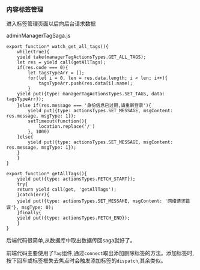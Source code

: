 
### 内容标签管理

进入标签管理页面以后向后台请求数据

adminManagerTagSaga.js
```
export function* watch_get_all_tags(){
    while(true){
	yield take(managerTagActionsTypes.GET_ALL_TAGS);
	let res = yield call(getAllTags);
	if(res.code === 0){
		let tagsTypeArr = [];
		for(let i = 0, len = res.data.length; i < len; i++){
			tagsTypeArr.push(res.data[i].name);
		}
	yield put({type: managerTagActionsTypes.SET_TAGS, data: tagsTypeArr});
	}else if(res.message === '身份信息已过期,请重新登录'){
		yield put({type: actionsTypes.SET_MESSAGE, msgContent: res.message, msgType: 1});
		setTimeout(function(){
			location.replace('/')
		}, 1000)
	}else{
		yield put({type: actionsTypes.SET_MESSAGE, msgContent: res.message, msgType: 1});
	}
    }
}

export function* getAllTags(){
    yield put({type: actionsTypes.FETCH_START});
    try{
	return yield call(get, 'getAllTags');
    }catch(err){
	yield put({type: actionsTypes.SET_MESSAHE, msgContent: '网络请求错误'}, msgType: 0);
    }finally{
	yield put({type: actionsTypes.FETCH_END});
    }
}
```
后端代码很简单,从数据库中取出数据传回saga就好了。

前端代码主要使用了`Tag`组件,通过`connect`取出添加删除标签的方法。添加标签时,按下回车或标签框失去焦点时会触发添加标签的`dispatch`,其余类似。	
